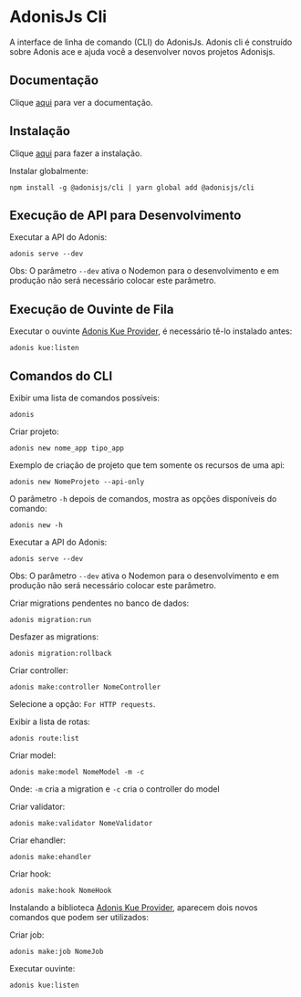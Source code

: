 # AdonisJs Cli

A interface de linha de comando (CLI) do AdonisJs. Adonis cli é construído sobre Adonis ace e ajuda você a desenvolver novos projetos Adonisjs.

## Documentação

Clique [aqui](https://github.com/adonisjs/adonis-cli) para ver a documentação.

## Instalação

Clique [aqui](https://www.npmjs.com/package/@adonisjs/cli) para fazer a instalação.

Instalar globalmente:

```
npm install -g @adonisjs/cli | yarn global add @adonisjs/cli
```

## Execução de API para Desenvolvimento

Executar a API do Adonis:

```
adonis serve --dev
```

Obs: O parâmetro `--dev` ativa o Nodemon para o desenvolvimento e em produção não será necessário colocar este parâmetro.

## Execução de Ouvinte de Fila

Executar o ouvinte [Adonis Kue Provider](https://github.com/osvaldokalvaitir/projects-settings/blob/master/nodejs/libs/adonis-kue.md), é necessário tê-lo instalado antes:

```
adonis kue:listen
```

## Comandos do CLI

Exibir uma lista de comandos possíveis:

```
adonis
```

Criar projeto:

```
adonis new nome_app tipo_app
```

Exemplo de criação de projeto que tem somente os recursos de uma api:

```
adonis new NomeProjeto --api-only
```

O parâmetro `-h` depois de comandos, mostra as opções disponíveis do comando:

```
adonis new -h
```

Executar a API do Adonis:

```
adonis serve --dev
```

Obs: O parâmetro `--dev` ativa o Nodemon para o desenvolvimento e em produção não será necessário colocar este parâmetro.

Criar migrations pendentes no banco de dados:

```
adonis migration:run
```

Desfazer as migrations:

```
adonis migration:rollback
```

Criar controller:

```
adonis make:controller NomeController
```

Selecione a opção: `For HTTP requests`.

Exibir a lista de rotas:

```
adonis route:list
```

Criar model:

```
adonis make:model NomeModel -m -c
```

Onde: `-m` cria a migration e `-c` cria o controller do model

Criar validator:

```
adonis make:validator NomeValidator
```

Criar ehandler:

```
adonis make:ehandler
```

Criar hook:

```
adonis make:hook NomeHook
```

Instalando a biblioteca [Adonis Kue Provider](https://github.com/osvaldokalvaitir/projects-settings/blob/master/nodejs/libs/adonis-kue.md), aparecem dois novos comandos que podem ser utilizados:

Criar job:

```
adonis make:job NomeJob
```

Executar ouvinte:

```
adonis kue:listen
```